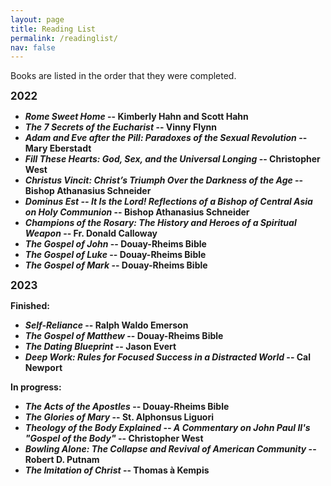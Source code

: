 ```yaml
---
layout: page
title: Reading List
permalink: /readinglist/
nav: false
---
```


Books are listed in the order that they were completed.

<b><big>2022</big><b>

- *Rome Sweet Home* -- Kimberly Hahn and Scott Hahn
- *The 7 Secrets of the Eucharist* -- Vinny Flynn
- *Adam and Eve after the Pill: Paradoxes of the Sexual Revolution* -- Mary Eberstadt
- *Fill These Hearts: God, Sex, and the Universal Longing* -- Christopher West
- *Christus Vincit: Christ’s Triumph Over the Darkness of the Age* -- Bishop Athanasius Schneider
- *Dominus Est -- It Is the Lord! Reflections of a Bishop of Central Asia on Holy Communion* -- Bishop Athanasius Schneider
- *Champions of the Rosary: The History and Heroes of a Spiritual Weapon* -- Fr. Donald Calloway
- *The Gospel of John* -- Douay-Rheims Bible
- *The Gospel of Luke* -- Douay-Rheims Bible
- *The Gospel of Mark* -- Douay-Rheims Bible

<b><big>2023</big><b>

<b>Finished:<b>

- *Self-Reliance* -- Ralph Waldo Emerson
- *The Gospel of Matthew* -- Douay-Rheims Bible
- *The Dating Blueprint* -- Jason Evert
- *Deep Work: Rules for Focused Success in a Distracted World* -- Cal Newport

<b>In progress:<b>

- *The Acts of the Apostles* -- Douay-Rheims Bible
- *The Glories of Mary* -- St. Alphonsus Liguori
- *Theology of the Body Explained -- A Commentary on John Paul II's "Gospel of the Body"* -- Christopher West
- *Bowling Alone: The Collapse and Revival of American Community* -- Robert D. Putnam
- *The Imitation of Christ* -- Thomas à Kempis
